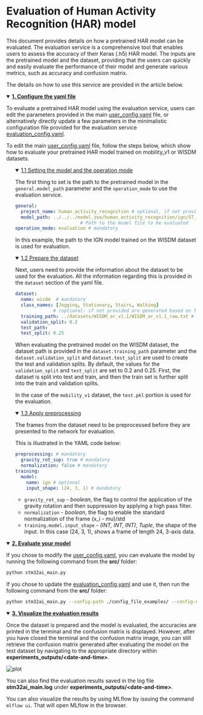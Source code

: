 # Evaluation of Human Activity Recognition (HAR) model

This document provides details on how a pretrained HAR model can be evaluated. The evaluation service is a comprehensive tool that enables users to assess the accuracy of their Keras (.h5) HAR model. The inputs are the pretrained model and the dataset, providing that the users can quickly and easily evaluate the performance of their model and generate various metrics, such as accuracy and confusion matrix.

The details on how to use this service are provided in the article below.

<details open><summary><a href="#1"><b>1. Configure the yaml file</b></a></summary><a id="1"></a>

To evaluate a pretrained HAR model using the evaluation service, users can edit the parameters provided in the main [user_config.yaml](../user_config.yaml) file, or alternatively directly update a few parameters in the minimalistic configuration file provided for the evaluation service [evaluation_config.yaml](../config_file_examples/evaluation_config.yaml).

To edit the main [user_config.yaml](../user_config.yaml) file, follow the steps below, which show how to evaluate your pretrained HAR model trained on mobility_v1 or WISDM datasets.

<ul><details open><summary><a href="#1-1">1.1 Setting the model and the operation mode</a></summary><a id="1-1"></a>

The first thing to set is the path to the pretrained model in the `general.model_path` parameter and the `operation_mode` to use the evaluation service.

```yaml
general:
  project_name: human_activity_recognition # optional, if not provided default name is used for the experiment
  model_path: ../../../model_zoo/human_activity_recognition/ign/ST_pretrainedmodel_custom_dataset/mobility_v1/ign_wl_24/ign_wl_24.h5 # mandatory
                        # Path to the model file to be evaluated
operation_mode: evaluation # mandatory
```
In this example, the path to the IGN model trained on the WISDM dataset is used for evaluation.

</details></ul>
<ul><details open><summary><a href="#1-2">1.2 Prepare the dataset</a></summary><a id="1-2"></a>

Next, users need to provide the information about the dataset to be used for the evaluation. All the information regarding this is provided in the `dataset` section of the yaml file.

```yaml
dataset:
  name: wisdm  # mandatory
  class_names: [Jogging, Stationary, Stairs, Walking] 
              # (optional: if not provided are generated based on the dataset name) 
  training_path: ../datasets/WISDM_ar_v1.1/WISDM_ar_v1.1_raw.txt # mandatory
  validation_split: 0.2
  test_path:
  test_split: 0.25
```
When evaluating the pretrained model on the WISDM dataset, the dataset path is provided in the `dataset.training_path` parameter and the `dataset.validation_split` and `dataset.test_split` are used to create the test and validation splits. By default, the values for the `validation_split` and `test_split` are set to 0.2 and 0.25. First, the dataset is split into test and train, and then the train set is further split into the train and validation splits.

In the case of the `mobility_v1` dataset, the `test.pkl` portion is used for the evaluation. 

</details></ul>
<ul><details open><summary><a href="#1-3">1.3 Apply preprocessing</a></summary><a id="1-3"></a>

The frames from the dataset need to be preprocessed before they are presented to the network for evaluation.

This is illustrated in the YAML code below:

```yaml
preprocessing: # mandatory
  gravity_rot_sup: true # mandatory
  normalization: false # mandatory
training:
  model:
    name: ign # optional
    input_shape: (24, 3, 1) # mandatory
```

- `gravity_rot_sup` - *boolean*, the flag to control the application of the gravity rotation and then suppression by applying a high pass filter.
- `normalization` - *boolean*, the flag to enable the standard normalization of the frame (x_i - mu)/std 
- `training.model.input_shape` - *(INT, INT, INT)*, *Tuple*, the shape of the input. In this case (24, 3, 1), shows a frame of length 24, 3-axis data.

</details></ul>
</details>
<details open><summary><a href="#2"><b>2. Evaluate your model</b></a></summary><a id="2"></a>

If you chose to modify the [user_config.yaml](../user_config.yaml), you can evaluate the model by running the following command from the **src/** folder:

```bash
python stm32ai_main.py 
```
If you chose to update the [evaluation_config.yaml](../config_file_examples/evaluation_config.yaml) and use it, then run the following command from the **src/** folder: 

```bash
python stm32ai_main.py --config-path ./config_file_examples/ --config-name evaluation_config.yaml
```

</details>
<details open><summary><a href="#3"><b>3. Visualize the evaluation results</b></a></summary><a id="3"></a>

Once the dataset is prepared and the model is evaluated, the accuracies are printed in the terminal and the confusion matrix is displayed. However, after you have closed the terminal and the confusion matrix image, you can still retrieve the confusion matrix generated after evaluating the model on the test dataset by navigating to the appropriate directory within **experiments_outputs/\<date-and-time\>**.

![plot](https://github.com/STMicroelectronics/stm32ai-modelzoo/human_activity_recognition/ign/doc/img/wisdm_ign_wl_24_confusion_matrix.png)

You can also find the evaluation results saved in the log file **stm32ai_main.log** under **experiments_outputs/\<date-and-time\>**.

You can also visualize the results by using MLflow by issuing the command `mlflow ui`. That will open MLflow in the browser.

</details>
